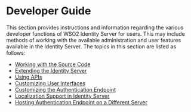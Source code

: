 # Developer Guide

This section provides instructions and information regarding the various
developer functions of WSO2 Identity Server for users. This may include
methods of working with the available administration and user features
available in the Identity Server. The topics in this section are listed
as follows:

-   [Working with the Source Code](Working_with_the_Source_Code)
-   [Extending the Identity Server](Extending_the_Identity_Server)
-   [Using APIs](Using_APIs)
-   [Customizing User Interfaces](Customizing_User_Interfaces)
-   [Customizing the Authentication
    Endpoint](Customizing_the_Authentication_Endpoint)
-   [Localization Support in Identity
    Server](Localization_Support_in_Identity_Server)
-   [Hosting Authentication Endpoint on a Different
    Server](Hosting_Authentication_Endpoint_on_a_Different_Server)
